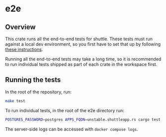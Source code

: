 # e2e

## Overview

This crate runs all the end-to-end tests for shuttle. These tests must run against a local dev environment, so you first have to set that up by following [these instructions](../CONTRIBUTING.md).

Running all the end-to-end tests may take a long time, so it is recommended to run individual tests shipped as part of each crate in the workspace first.

## Running the tests

In the root of the repository, run:

```bash
make test
```

To run individual tests, in the root of the e2e directory run:

```bash
POSTGRES_PASSWORD=postgres APPS_FQDN=unstable.shuttleapp.rs cargo test <test name> -- --nocapture
```

The server-side logs can be accessed with `docker compose logs`.
